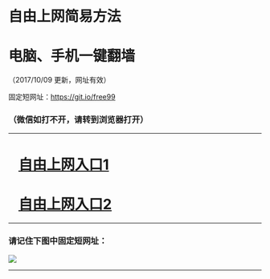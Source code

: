 ﻿# 自由上网简易方法

# 电脑、手机一键翻墙

（2017/10/09 更新，网址有效）

固定短网址：https://git.io/free99

### （微信如打不开，请转到浏览器打开）


***





# &nbsp;&nbsp; <a href="http://ft304469828.fwq-tz-1001.info/fwqtz01.html?t=100900110260 " target="_blank">自由上网入口1</a>
# &nbsp;&nbsp; <a href="http://ft1582732719.fwq-tz-1002.info/fwqtz02.html?t=10090019631 " target="_blank">自由上网入口2</a>
***

### 请记住下图中固定短网址：

<img src="https://s3-us-west-2.amazonaws.com/fwq-1001/yjfq-20170905okok.png" /> 


***

